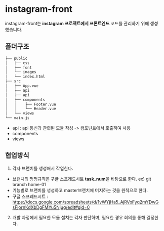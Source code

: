 # instagram-front
instagram-front는 **instagram 프로젝트에서 프론트엔드** 코드를 관리하기 위해 생성했습니다.

## 폴더구조
```bash
├── public
│   ├── css
│   ├── font
│   └── images
│   └── index.html
├── src
│   ├── App.vue
│   ├── api
│   ├── api
│   ├── components 
│   │    ├── Footer.vue
│   │    └── Header.vue
│   └── views
└── main.js
``` 
- api : api 통신과 관련된 모듈 작성 -> 컴포넌트에서 호출하여 사용
- components
- views

## 협업방식
1. 각자 브랜치를 생성해서 작업한다.
  - 브랜치의 명명규칙은 구글 스프레드시트 **task_num**을 바탕으로 한다. ex) git branch home-01
  - 기능별로 브랜치를 생성하고 master브랜치에 머지하는 것을 원칙으로 한다.
  - 구글 스프레드시트 : https://docs.google.com/spreadsheets/d/1vWYjHa5_AjRVxFyq2mYDwGsFjornKdXbDgFMYu5Njug/edit#gid=0
2. 개발 과정에서 필요한 모듈 설치는 각자 판단하며, 필요한 경우 회의를 통해 결정한다.
